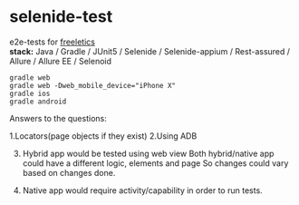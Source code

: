 # selenide-test

e2e-tests for [freeletics](https://github.com/JohnSQA/tests) \
**stack:** Java / Gradle / JUnit5 / Selenide / Selenide-appium / Rest-assured / Allure / Allure EE / Selenoid

`gradle web`\
`gradle web -Dweb_mobile_device="iPhone X"`\
`gradle ios`\
`gradle android`

Answers to the questions:

1.Locators(page objects if they exist)
2.Using ADB

3. Hybrid app would be tested using web view
Both hybrid/native app could have a different logic, elements and page
So changes could vary based on changes done.

4. Native app would require activity/capability in order to run tests.
